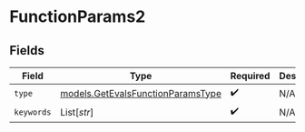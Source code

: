 # FunctionParams2


## Fields

| Field                                                                        | Type                                                                         | Required                                                                     | Description                                                                  |
| ---------------------------------------------------------------------------- | ---------------------------------------------------------------------------- | ---------------------------------------------------------------------------- | ---------------------------------------------------------------------------- |
| `type`                                                                       | [models.GetEvalsFunctionParamsType](../models/getevalsfunctionparamstype.md) | :heavy_check_mark:                                                           | N/A                                                                          |
| `keywords`                                                                   | List[*str*]                                                                  | :heavy_check_mark:                                                           | N/A                                                                          |